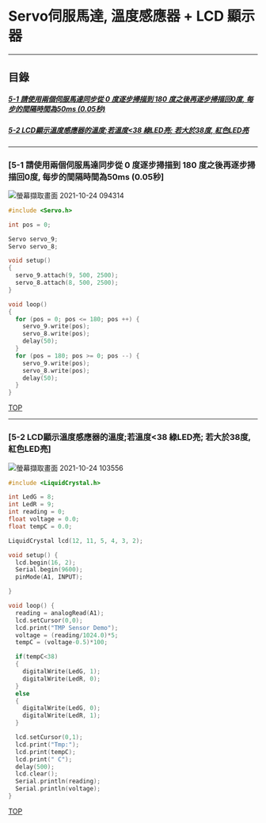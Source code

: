 # Servo伺服馬達, 溫度感應器 + LCD 顯示器
<a name="000"/>

---
## 目錄
##### [5-1 請使用兩個伺服馬達同步從 0 度逐步掃描到 180 度之後再逐步掃描回0度, 每步的間隔時間為50ms (0.05秒)](#001)
##### [5-2 LCD顯示溫度感應器的溫度;若溫度<38 綠LED亮; 若大於38度, 紅色LED亮](#002)
---

<a name="001"/>

### [5-1 請使用兩個伺服馬達同步從 0 度逐步掃描到 180 度之後再逐步掃描回0度, 每步的間隔時間為50ms (0.05秒]
![螢幕擷取畫面 2021-10-24 094314](https://user-images.githubusercontent.com/89327055/138576638-3e64db76-f659-436a-b2d1-b19e894fb98e.png)
````C
#include <Servo.h>

int pos = 0;

Servo servo_9;
Servo servo_8;

void setup()
{
  servo_9.attach(9, 500, 2500);
  servo_8.attach(8, 500, 2500);
}

void loop()
{
  for (pos = 0; pos <= 180; pos ++) {
    servo_9.write(pos);
    servo_8.write(pos);    
    delay(50);
  }
  for (pos = 180; pos >= 0; pos --) {
    servo_9.write(pos);
    servo_8.write(pos);
    delay(50);
  }
}
````

[TOP](#000)

---

<a name="002"/>

### [5-2 LCD顯示溫度感應器的溫度;若溫度<38 綠LED亮; 若大於38度, 紅色LED亮]
![螢幕擷取畫面 2021-10-24 103556](https://user-images.githubusercontent.com/89327055/138577917-a13f1d0d-22ce-4d64-abe8-46f14b49d8c8.png)
````C
#include <LiquidCrystal.h>

int LedG = 8;
int LedR = 9;
int reading = 0;
float voltage = 0.0;
float tempC = 0.0;

LiquidCrystal lcd(12, 11, 5, 4, 3, 2);

void setup() {
  lcd.begin(16, 2);
  Serial.begin(9600);	
  pinMode(A1, INPUT);

}

void loop() {
  reading = analogRead(A1);
  lcd.setCursor(0,0);  
  lcd.print("TMP Sensor Demo");
  voltage = (reading/1024.0)*5;
  tempC = (voltage-0.5)*100;

  if(tempC<38)
  {
    digitalWrite(LedG, 1);
    digitalWrite(LedR, 0);
  }
  else
  {
    digitalWrite(LedG, 0);
    digitalWrite(LedR, 1);    
  }

  lcd.setCursor(0,1);
  lcd.print("Tmp:");
  lcd.print(tempC);
  lcd.print(" C");
  delay(500);
  lcd.clear();
  Serial.println(reading);
  Serial.println(voltage);  
}
````


[TOP](#000)
